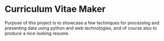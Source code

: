 Curriculum Vitae Maker
======================

Purpose of this project is to showcase a few techniques for processing and
presenting data using python and web technologies, and of course also to
produce a nice looking resume.

